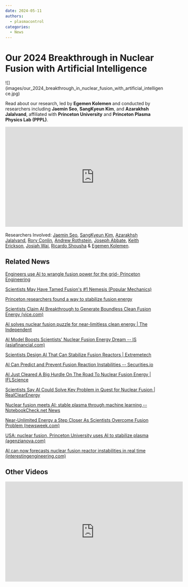 ```yaml
---
date: 2024-05-11
authors:
  - plasmacontrol
categories:
  - News
---
```


# Our 2024 Breakthrough in Nuclear Fusion with Artificial Intelligence

<div class="post-title-image" markdown="span">
![](images/our_2024_breakthrough_in_nuclear_fusion_with_artificial_intelligence.jpg)
</div>

Read about our research, led by **Egemen Kolemen** and conducted by researchers including **Jaemin Seo**, **SangKyeun Kim**, and **Azarakhsh Jalalvand**, affiliated with **Princeton University** and **Princeton Plasma Physics Lab (PPPL)**.

<!-- more -->

<div class="video-wrapper">
<iframe width="560" height="315" src="https://www.youtube.com/embed/vsc7vudaw24?si=B7Rdc5SVA1_lxceH" title="YouTube video player" frameborder="0" allow="accelerometer; autoplay; clipboard-write; encrypted-media; gyroscope; picture-in-picture; web-share" referrerpolicy="strict-origin-when-cross-origin" allowfullscreen></iframe>
</div>

Researchers Involved: [Jaemin Seo](https://www.nature.com/articles/s41586-024-07024-9#auth-Jaemin-Seo-Aff1-Aff2), [SangKyeun Kim](https://www.nature.com/articles/s41586-024-07024-9#auth-SangKyeun-Kim-Aff1-Aff3), [Azarakhsh Jalalvand](https://www.nature.com/articles/s41586-024-07024-9#auth-Azarakhsh-Jalalvand-Aff1), [Rory Conlin](https://www.nature.com/articles/s41586-024-07024-9#auth-Rory-Conlin-Aff1-Aff3), [Andrew Rothstein](https://www.nature.com/articles/s41586-024-07024-9#auth-Andrew-Rothstein-Aff1), [Joseph Abbate](https://www.nature.com/articles/s41586-024-07024-9#auth-Joseph-Abbate-Aff3-Aff4), [Keith Erickson](https://www.nature.com/articles/s41586-024-07024-9#auth-Keith-Erickson-Aff3), [Josiah Wai](https://www.nature.com/articles/s41586-024-07024-9#auth-Josiah-Wai-Aff1), [Ricardo Shousha](https://www.nature.com/articles/s41586-024-07024-9#auth-Ricardo-Shousha-Aff1-Aff3) & [Egemen Kolemen](https://www.nature.com/articles/s41586-024-07024-9#auth-Egemen-Kolemen-Aff1-Aff3).

## Related News

[Engineers use AI to wrangle fusion power for the grid- Princeton Engineering](https://engineering.princeton.edu/news/2024/02/21/engineers-use-ai-wrangle-fusion-power-grid)

[Scientists May Have Tamed Fusion's #1 Nemesis (Popular Mechanics)](https://www.popularmechanics.com/science/energy/a46973142/nuclear-fusion/)

[Princeton researchers found a way to stabilize fusion energy](https://www.cnn.com/2024/02/21/climate/nuclear-fusion-ai-climate-solution/index.html)

[Scientists Claim AI Breakthrough to Generate Boundless Clean Fusion Energy (vice.com)](https://www.vice.com/en/article/y3w4am/scientists-claim-ai-breakthrough-to-generate-boundless-clean-fusion-energy)

[AI solves nuclear fusion puzzle for near-limitless clean energy | The Independent](https://www.independent.co.uk/tech/nuclear-fusion-ai-clean-energy-b2500756.html)

[AI Model Boosts Scientists' Nuclear Fusion Energy Dream -- IS (asiafinancial.com)](https://www.asiafinancial.com/ai-model-boosts-scientists-nuclear-fusion-energy-dream-is)

[Scientists Design AI That Can Stabilize Fusion Reactors | Extremetech](https://www.extremetech.com/science/scientists-design-ai-that-can-stabilize-fusion-reactors)

[AI Can Predict and Prevent Fusion Reaction Instabilities -- Securities.io](https://www.securities.io/ai-can-predict-and-prevent-fusion-reaction-instabilities/)

[AI Just Cleared A Big Hurdle On The Road To Nuclear Fusion Energy | IFLScience](https://www.iflscience.com/ai-just-cleared-a-big-hurdle-on-the-road-to-nuclear-fusion-energy-73107)

[Scientists Say AI Could Solve Key Problem in Quest for Nuclear Fusion | RealClearEnergy](https://www.realclearenergy.org/2024/02/26/scientists_say_ai_could_solve_key_problem_in_quest_for_nuclear_fusion_1013725.html)

[Nuclear fusion meets AI: stable plasma through machine learning -- NotebookCheck.net News](https://www.notebookcheck.net/Nuclear-fusion-meets-AI-stable-plasma-through-machine-learning.807595.0.html)

[Near-Unlimited Energy a Step Closer As Scientists Overcome Fusion Problem (newsweek.com)](https://www.newsweek.com/near-unlimited-energy-overcome-nuclear-fusion-problem-ai-1872066)

[USA: nuclear fusion, Princeton University uses AI to stabilize plasma (agenzianova.com)](https://www.agenzianova.com/en/news/USA-nuclear-fusion-Princeton-University-uses-artificial-intelligence-to-stabilize-plasma/)

[AI can now forecasts nuclear fusion reactor instabilities in real time (interestingengineering.com)](https://interestingengineering.com/innovation/ai-to-forecast-real-time-plasma-instabilities-in-nuclear-fusion-reactor)

## Other Videos

<div class="video-wrapper">
  <iframe width="560" height="315" src="https://www.youtube.com/embed/N1eoXkzL6WY?si=h3-bNcVfe42MT9y5" title="YouTube video player" frameborder="0" allow="accelerometer; autoplay; clipboard-write; encrypted-media; gyroscope; picture-in-picture; web-share" referrerpolicy="strict-origin-when-cross-origin" allowfullscreen></iframe>
</div>
